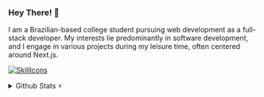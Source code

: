 ### Hey There! 👋
I am a Brazilian-based college student pursuing web development as a full-stack developer. My interests lie predominantly in software development, and I engage in various projects during my leisure time, often centered around Next.js.

[![SkillIcons](https://skillicons.dev/icons?i=ts,js,sass,tailwindcss,react,next,express,threejs)](https://skillicons.dev)<br/>
<details>
  <summary>Github Stats ⚡</summary>
  
  <a href="#">![Github stats](https://github-readme-stats.vercel.app/api?username=bernardomrl&theme=blueberry&count_private=true&hide_border=true&line_height=20)</a>
  <a href="#">![Top Langs](https://github-readme-stats.vercel.app/api/top-langs/?username=bernardomrl&layout=compact&theme=blueberry&count_private=true&hide_border=true)</a>
</details>
